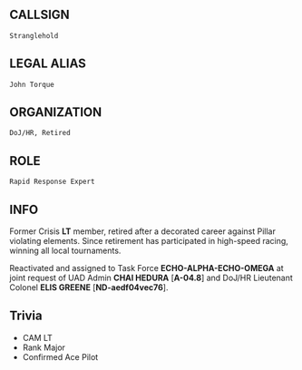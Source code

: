 ## CALLSIGN

	Stranglehold

## LEGAL ALIAS

	John Torque

## ORGANIZATION

	DoJ/HR, Retired

## ROLE

	Rapid Response Expert

## INFO

Former Crisis **LT** member, retired after a decorated career against Pillar violating elements.  Since retirement has participated in high-speed racing, winning all local tournaments.

Reactivated and assigned to Task Force **ECHO-ALPHA-ECHO-OMEGA** at joint request of UAD Admin **CHAI HEDURA** [**A-04.8**] and DoJ/HR Lieutenant Colonel **ELIS GREENE** [**ND-aedf04vec76**].

## Trivia
- CAM LT
- Rank Major
- Confirmed Ace Pilot